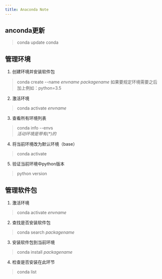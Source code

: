 ```yaml
---
title: Anaconda Note
---
```

## anconda更新

>conda update conda

## 管理环境
1. 创建环境并安装软件包
>conda create --name *envname* *packagename*
>如果要规定环境需要之后加上例如：python=3.5
2. 激活环境
> conda activate *envname*
3. 查看所有环境列表
> conda info --envs </br>
*活动环境是带有(\*)的*
4. 将当前环境改为默认环境（base）
> conda activate
5. 验证当前环境中python版本
> python version

## 管理软件包
1. 激活环境

> conda activate *envname*
2. 查找是否安装软件包

> conda search *packagename*
3. 安装软件包到当前环境

> conda install *packagename*
4. 检查是否安装在此环节

> conda list




